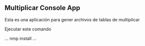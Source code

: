 

## Multiplicar Console App

Esta es una aplicación para gener archivos de tablas de multiplicar

Ejecutar este comando

...
nmp install
...
